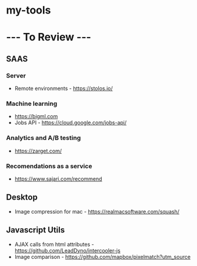 # my-tools

# --- To Review ---



## SAAS

### Server

- Remote environments - https://stolos.io/

### Machine learning
- https://bigml.com
- Jobs API - https://cloud.google.com/jobs-api/

### Analytics and A/B testing

- https://zarget.com/

### Recomendations as a service

- https://www.sajari.com/recommend


## Desktop

- Image compression for mac - https://realmacsoftware.com/squash/



## Javascript Utils

- AJAX calls from html attributes - https://github.com/LeadDyno/intercooler-js
- Image comparison - https://github.com/mapbox/pixelmatch?utm_source
